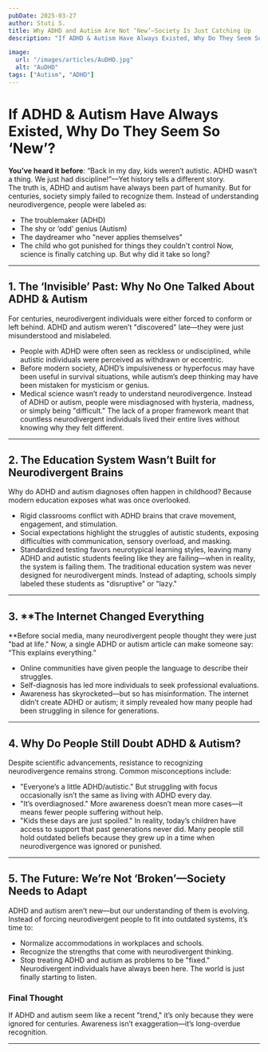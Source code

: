 ```yaml
---
pubDate: 2025-03-27
author: Stuti S.
title: Why ADHD and Autism Are Not ‘New’—Society Is Just Catching Up
description: "If ADHD & Autism Have Always Existed, Why Do They Seem So ‘New’?"

image:
  url: "/images/articles/AuDHD.jpg"
  alt: "AuDHD"
tags: ["Autism", "ADHD"]
---
```

 
# If ADHD & Autism Have Always Existed, Why Do They Seem So ‘New’?
**You’ve heard it before**: “Back in my day, kids weren’t autistic. ADHD wasn’t a thing. We just had discipline!”—Yet history tells a different story.
<br>
The truth is, ADHD and autism have always been part of humanity. But for centuries, society simply failed to recognize them. Instead of understanding neurodivergence, people were labeled as:
- The troublemaker (ADHD)
- The shy or ‘odd’ genius (Autism)
- The daydreamer who "never applies themselves"
- The child who got punished for things they couldn't control
Now, science is finally catching up. But why did it take so long?

***
## 1. **The ‘Invisible’ Past: Why No One Talked About ADHD & Autism**
For centuries, neurodivergent individuals were either forced to conform or left behind. ADHD and autism weren’t "discovered" late—they were just misunderstood and mislabeled.
- People with ADHD were often seen as reckless or undisciplined, while autistic individuals were perceived as withdrawn or eccentric.
- Before modern society, ADHD’s impulsiveness or hyperfocus may have been useful in survival situations, while autism’s deep thinking may have been mistaken for mysticism or genius.
- Medical science wasn’t ready to understand neurodivergence. Instead of ADHD or autism, people were misdiagnosed with hysteria, madness, or simply being "difficult."
The lack of a proper framework meant that countless neurodivergent individuals lived their entire lives without knowing why they felt different.

***
## 2. **The Education System Wasn’t Built for Neurodivergent Brains**
Why do ADHD and autism diagnoses often happen in childhood? Because modern education exposes what was once overlooked.
- Rigid classrooms conflict with ADHD brains that crave movement, engagement, and stimulation.
- Social expectations highlight the struggles of autistic students, exposing difficulties with communication, sensory overload, and masking.
- Standardized testing favors neurotypical learning styles, leaving many ADHD and autistic students feeling like they are failing—when in reality, the system is failing them.
The traditional education system was never designed for neurodivergent minds. Instead of adapting, schools simply labeled these students as "disruptive" or "lazy."

***
## 3. **The Internet Changed Everything
**Before social media, many neurodivergent people thought they were just "bad at life." Now, a single ADHD or autism article can make someone say: “This explains everything.”
- Online communities have given people the language to describe their struggles.
- Self-diagnosis has led more individuals to seek professional evaluations.
- Awareness has skyrocketed—but so has misinformation.
The internet didn’t create ADHD or autism; it simply revealed how many people had been struggling in silence for generations.

***
## 4. **Why Do People Still Doubt ADHD & Autism?**
Despite scientific advancements, resistance to recognizing neurodivergence remains strong. Common misconceptions include:
- "Everyone’s a little ADHD/autistic." But struggling with focus occasionally isn’t the same as living with ADHD every day.
- "It’s overdiagnosed." More awareness doesn’t mean more cases—it means fewer people suffering without help.
- "Kids these days are just spoiled." In reality, today’s children have access to support that past generations never did.
Many people still hold outdated beliefs because they grew up in a time when neurodivergence was ignored or punished.

***
## 5. **The Future: We’re Not ‘Broken’—Society Needs to Adapt**
ADHD and autism aren’t new—but our understanding of them is evolving. Instead of forcing neurodivergent people to fit into outdated systems, it’s time to:
- Normalize accommodations in workplaces and schools.
- Recognize the strengths that come with neurodivergent thinking.
- Stop treating ADHD and autism as problems to be "fixed."
Neurodivergent individuals have always been here. The world is just finally starting to listen.

### Final Thought
If ADHD and autism seem like a recent "trend," it’s only because they were ignored for centuries. Awareness isn’t exaggeration—it’s long-overdue recognition.
***
